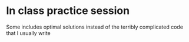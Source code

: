 # In class practice session

Some includes optimal solutions instead of the terribly
complicated code that I usually write